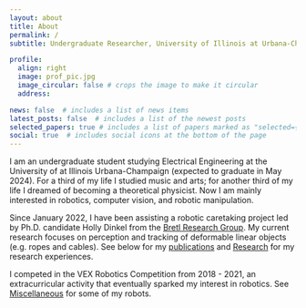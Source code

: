 ```yaml
---
layout: about
title: About
permalink: /
subtitle: Undergraduate Researcher, University of Illinois at Urbana-Champaign

profile:
  align: right
  image: prof_pic.jpg
  image_circular: false # crops the image to make it circular
  address:

news: false  # includes a list of news items
latest_posts: false  # includes a list of the newest posts
selected_papers: true # includes a list of papers marked as "selected={true}"
social: true  # includes social icons at the bottom of the page
---
```


I am an undergraduate student studying Electrical Engineering at the University of at Illinois Urbana-Champaign (expected to graduate in May 2024). For a third of my life I studied music and arts; for another third of my life I dreamed of becoming a theoretical physicist. Now I am mainly interested in robotics, computer vision, and robotic manipulation.

Since January 2022, I have been assisting a robotic caretaking project led by Ph.D. candidate Holly Dinkel from the [Bretl Research Group](http://bretl.csl.illinois.edu/). My current research focuses on perception and tracking of deformable linear objects (e.g. ropes and cables). See below for my [publications](https://jingyi-xiang.github.io/publications/) and [Research](https://jingyi-xiang.github.io/research/) for my research experiences.

I competed in the VEX Robotics Competition from 2018 - 2021, an extracurricular activity that eventually sparked my interest in robotics. See [Miscellaneous](https://jingyi-xiang.github.io/miscellaneous/) for some of my robots.

&nbsp;
